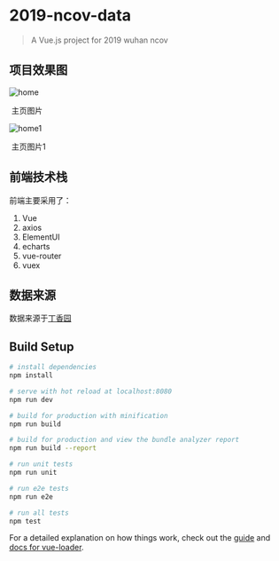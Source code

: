 # 2019-ncov-data

> A Vue.js project for 2019 wuhan ncov

## 项目效果图

![home](https://github.com/yeqiu2010/2019-ncov-data/blob/master/static/img/home.png)

​												主页图片

![home1](https://github.com/yeqiu2010/2019-ncov-data/blob/master/static/img/home1.jpg)

​												主页图片1

## 前端技术栈

前端主要采用了：

1. Vue
2. axios
3. ElementUI
4. echarts
5. vue-router
6. vuex

## 数据来源

数据来源于[丁香园](<https://ncov.dxy.cn/ncovh5/view/pneumonia?from=singlemessage&isappinstalled=0>)

## Build Setup

``` bash
# install dependencies
npm install

# serve with hot reload at localhost:8080
npm run dev

# build for production with minification
npm run build

# build for production and view the bundle analyzer report
npm run build --report

# run unit tests
npm run unit

# run e2e tests
npm run e2e

# run all tests
npm test
```

For a detailed explanation on how things work, check out the [guide](http://vuejs-templates.github.io/webpack/) and [docs for vue-loader](http://vuejs.github.io/vue-loader).
